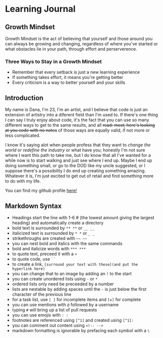 # Learning Journal



## Growth Mindset
 
  Growth Mindset is the act of believing that yourself and those around you can always be growing and changing, regardless of where you've started or what obstacles lie in your path, through effort and perserverence.
  
### Three Ways to Stay in a Growth Mindset
  - Remember that every setback is just a new learning experience
  - If something takes effort, it means you're getting better
  - Every criticism is a way to better yourself and your skills

## Introduction

  My name is Dana, I'm 23, I'm an artist, and I believe that code is just an extension of artistry into a diferent field than I'm used to. If there's one thing I can say I truly enjoy about code, it's the fact that you can use so many different ways to get to the same results, and all ~~read: most; here's looking at you code with no notes~~ of those ways are equally valid, if not more or less complicated.
  
  I know it's saying alot when people profess that they want to *change the world* or *redefine the industry* or what have you; honestly I'm not sure where I want this path to take me, but I do know that all I've wanted for a while now is to start walking and just see where I end up. Maybe I end up doing something small, or go to the DOD like my uncle suggested, or I suppose there's a possibility I do end up creating something amazing. Whatever it is, I'm just excited to get out of retail and find something more to do with my life.

You can find my github profile [here!](https://github.com/dLeigh01)

## Markdown Syntax

 - Headings start the line with 1-6 # (the lowest amount giving the largest heading) and automatically create a directory
 - bold text is surrounded by `** **` or `__ __`
 - italicized text is surrounded by `* *` or `_ _`
 - strikethroughs are created with `~~ ~~`
 - you can nest bold and italics with the same commands
 - bold and italicize words with `*** ***`
 - to quote text, preceed it with a `>`
 - to quote code, use \` \`
 - to create a link, `[surround your text with these](and put the hyperlink here)`
 - you can change that to an image by adding an `!` to the start
 - you can create unordered lists using `-` or `*`
 - ordered lists only need be preceeded by a number
 - lists are nestable by adding spaces until the `-` is just below the first character of the previous line
 - for a task list, use `[ ]` for incomplete items and `[x]` for complete
 - you can use mentions with `@` followed by a username
 - typing `#` will bring up a list of pull requests
 - you can use emojis with `: :`
 - footnotes are referenced using `[^1]` and created using `[^1]:`
 - you can comment out content using `<!-- -->`
 - markdown formatting is ignorable by prefacing each symbol with a `\`
